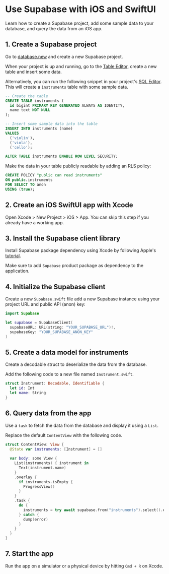 # Use Supabase with iOS and SwiftUI

Learn how to create a Supabase project, add some sample data to your database, and query the data from an iOS app.

## 1. Create a Supabase project

Go to [database.new](https://database.new/) and create a new Supabase project.

When your project is up and running, go to the [Table Editor](https://supabase.com/dashboard/project/_/editor), create a new table and insert some data.

Alternatively, you can run the following snippet in your project's [SQL Editor](https://supabase.com/dashboard/project/_/sql/new). This will create a `instruments` table with some sample data.

```sql
-- Create the table
CREATE TABLE instruments (
  id bigint PRIMARY KEY GENERATED ALWAYS AS IDENTITY,
  name text NOT NULL
);

-- Insert some sample data into the table
INSERT INTO instruments (name)
VALUES
  ('violin'),
  ('viola'),
  ('cello');

ALTER TABLE instruments ENABLE ROW LEVEL SECURITY;
```

Make the data in your table publicly readable by adding an RLS policy:

```sql
CREATE POLICY "public can read instruments"
ON public.instruments
FOR SELECT TO anon
USING (true);
```

## 2. Create an iOS SwiftUI app with Xcode

Open Xcode > New Project > iOS > App. You can skip this step if you already have a working app.

## 3. Install the Supabase client library

Install Supabase package dependency using Xcode by following Apple's [tutorial](https://developer.apple.com/documentation/xcode/adding-package-dependencies-to-your-app).

Make sure to add `Supabase` product package as dependency to the application.

## 4. Initialize the Supabase client

Create a new `Supabase.swift` file add a new Supabase instance using your project URL and public API (anon) key:

```swift
import Supabase

let supabase = SupabaseClient(
  supabaseURL: URL(string: "YOUR_SUPABASE_URL")!,
  supabaseKey: "YOUR_SUPABASE_ANON_KEY"
)
```

## 5. Create a data model for instruments

Create a decodable struct to deserialize the data from the database.

Add the following code to a new file named `Instrument.swift`.

```swift
struct Instrument: Decodable, Identifiable {
  let id: Int
  let name: String
}
```

## 6. Query data from the app

Use a `task` to fetch the data from the database and display it using a `List`.

Replace the default `ContentView` with the following code.

```swift
struct ContentView: View {
  @State var instruments: [Instrument] = []
  
  var body: some View {
    List(instruments) { instrument in
      Text(instrument.name)
    }
    .overlay {
      if instruments.isEmpty {
        ProgressView()
      }
    }
    .task {
      do {
        instruments = try await supabase.from("instruments").select().execute().value
      } catch {
        dump(error)
      }
    }
  }
}
```

## 7. Start the app

Run the app on a simulator or a physical device by hitting `Cmd + R` on Xcode.
